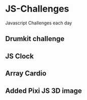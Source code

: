 # JS-Challenges
Javascript Challenges each day

## Drumkit challenge
## JS Clock
## Array Cardio
## Added Pixi JS 3D image
